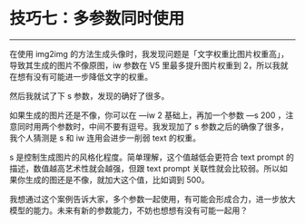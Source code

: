 # 技巧七：多参数同时使用
---
在使用 img2img 的方法生成头像时，我发现问题是「文字权重比图片权重高」，导致其生成的图片不像原图，iw 参数在 V5 里最多提升图片权重到 2，所以我就在想有没有可能进一步降低文字的权重。

然后我就试了下 s 参数，发现的确好了很多。

如果生成的图片还是不像，你可以在 —iw 2 基础上，再加一个参数 —s 200 ，注意同时用两个参数时，中间不要有逗号。我发现加了 s 参数之后的确像了很多，我个人猜测是 s 和 iw 连用会进步一削弱 text 的权重。

s 是控制生成图片的风格化程度。简单理解，这个值越低会更符合 text prompt 的描述，数值越高艺术性就会越强，但跟 text prompt 关联性就会比较弱。所以如果你生成的图还是不像，就加大这个值，比如调到 500。

我想通过这个案例告诉大家，多个参数一起使用，有可能会形成合力，进一步放大模型的能力。未来有新的参数能力，不妨也想想有没有可能一起用？